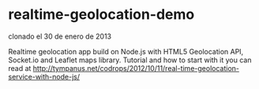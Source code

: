 realtime-geolocation-demo
=========================

clonado el 30 de enero de 2013

Realtime geolocation app build on Node.js with HTML5 Geolocation API, Socket.io and Leaflet maps library.
Tutorial and how to start with it you can read at http://tympanus.net/codrops/2012/10/11/real-time-geolocation-service-with-node-js/
